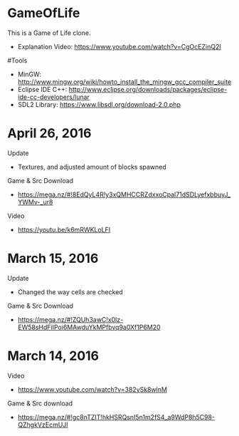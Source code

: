 # GameOfLife
This is a Game of Life clone.
- Explanation Video: https://www.youtube.com/watch?v=CgOcEZinQ2I

#Tools
- MinGW: http://www.mingw.org/wiki/howto_install_the_mingw_gcc_compiler_suite
- Eclipse IDE C++: http://www.eclipse.org/downloads/packages/eclipse-ide-cc-developers/lunar
- SDL2 Library: https://www.libsdl.org/download-2.0.php


# April 26, 2016
Update
- Textures, and adjusted amount of blocks spawned

Game & Src Download
- https://mega.nz/#!8EdQyL4R!y3xQMHCCRZdxxoCpal71dSDLyefxbbuyJ_YWMv-_ur8

Video
- https://youtu.be/k6mRWKLoLFI

# March 15, 2016
Update
- Changed the way cells are checked

Game & Src Download
- https://mega.nz/#!ZQUh3awC!x0lz-EW58sHdFiIPoi6MAwduYkMPfbvq9a0Xf1P6M20

# March 14, 2016
Video
- https://www.youtube.com/watch?v=382ySk8wlnM

Game & Src download
- https://mega.nz/#!gc8nTZIT!hkHSRQsnI5n1m2fS4_a9WdP8h5C98-QZhgkVzEcmUJI

